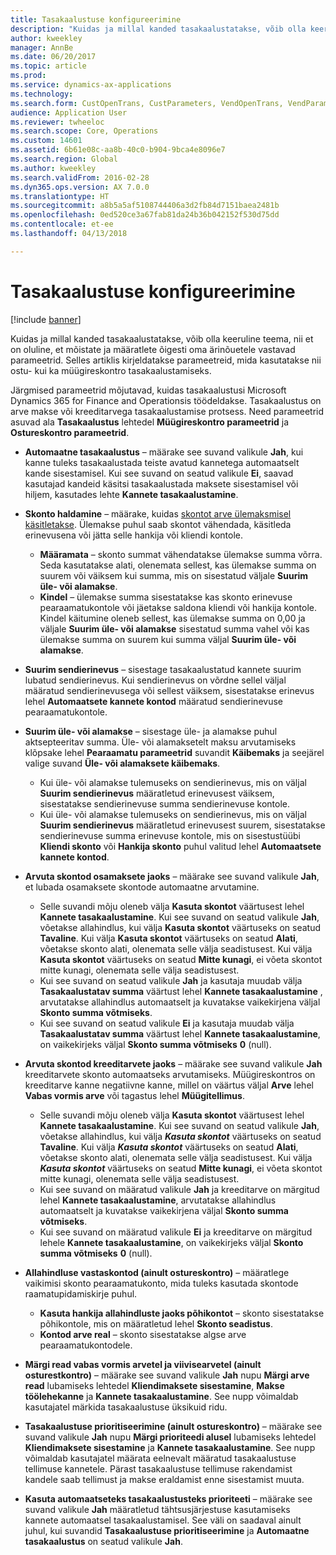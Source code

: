 ```yaml
---
title: Tasakaalustuse konfigureerimine
description: "Kuidas ja millal kanded tasakaalustatakse, võib olla keeruline teema, nii et on oluline, et mõistate ja määratlete õigesti oma ärinõuetele vastavad parameetrid. Selles artiklis kirjeldatakse parameetreid, mida kasutatakse nii ostu- kui ka müügireskontro tasakaalustamiseks."
author: kweekley
manager: AnnBe
ms.date: 06/20/2017
ms.topic: article
ms.prod: 
ms.service: dynamics-ax-applications
ms.technology: 
ms.search.form: CustOpenTrans, CustParameters, VendOpenTrans, VendParameters
audience: Application User
ms.reviewer: twheeloc
ms.search.scope: Core, Operations
ms.custom: 14601
ms.assetid: 6b61e08c-aa8b-40c0-b904-9bca4e8096e7
ms.search.region: Global
ms.author: kweekley
ms.search.validFrom: 2016-02-28
ms.dyn365.ops.version: AX 7.0.0
ms.translationtype: HT
ms.sourcegitcommit: a8b5a5af5108744406a3d2fb84d7151baea2481b
ms.openlocfilehash: 0ed520ce3a67fab81da24b36b042152f530d75dd
ms.contentlocale: et-ee
ms.lasthandoff: 04/13/2018

---
```


# <a name="configure-settlement"></a>Tasakaalustuse konfigureerimine

[!include [banner](../includes/banner.md)]

Kuidas ja millal kanded tasakaalustatakse, võib olla keeruline teema, nii et on oluline, et mõistate ja määratlete õigesti oma ärinõuetele vastavad parameetrid. Selles artiklis kirjeldatakse parameetreid, mida kasutatakse nii ostu- kui ka müügireskontro tasakaalustamiseks. 

Järgmised parameetrid mõjutavad, kuidas tasakaalustusi Microsoft Dynamics 365 for Finance and Operationsis töödeldakse. Tasakaalustus on arve makse või kreeditarvega tasakaalustamise protsess. Need parameetrid asuvad ala **Tasakaalustus** lehtedel **Müügireskontro parameetrid** ja **Ostureskontro parameetrid**.

- **Automaatne tasakaalustus** – määrake see suvand valikule **Jah**, kui kanne tuleks tasakaalustada teiste avatud kannetega automaatselt kande sisestamisel. Kui see suvand on seatud valikule **Ei**, saavad kasutajad kandeid käsitsi tasakaalustada maksete sisestamisel või hiljem, kasutades lehte **Kannete tasakaalustamine**.
- **Skonto haldamine** – määrake, kuidas [skontot arve ülemaksmisel käsitletakse](cash-discount-handling-overpayments.md). Ülemakse puhul saab skontot vähendada, käsitleda erinevusena või jätta selle hankija või kliendi kontole.
  -   **Määramata** – skonto summat vähendatakse ülemakse summa võrra. Seda kasutatakse alati, olenemata sellest, kas ülemakse summa on suurem või väiksem kui summa, mis on sisestatud väljale **Suurim üle- või alamakse**.
  -   **Kindel** – ülemakse summa sisestatakse kas skonto erinevuse pearaamatukontole või jäetakse saldona kliendi või hankija kontole. Kindel käitumine oleneb sellest, kas ülemakse summa on 0,00 ja väljale **Suurim üle- või alamakse** sisestatud summa vahel või kas ülemakse summa on suurem kui summa väljal **Suurim üle- või alamakse**.
- **Suurim sendierinevus** – sisestage tasakaalustatud kannete suurim lubatud sendierinevus. Kui sendierinevus on võrdne sellel väljal määratud sendierinevusega või sellest väiksem, sisestatakse erinevus lehel **Automaatsete kannete kontod** määratud sendierinevuse pearaamatukontole.
- **Suurim üle- või alamakse** – sisestage üle- ja alamakse puhul aktsepteeritav summa. Üle- või alamaksetelt maksu arvutamiseks klõpsake lehel **Pearaamatu parameetrid** suvandit **Käibemaks** ja seejärel valige suvand **Üle- või alamaksete käibemaks**.
  -   Kui üle- või alamakse tulemuseks on sendierinevus, mis on väljal **Suurim sendierinevus** määratletud erinevusest väiksem, sisestatakse sendierinevuse summa sendierinevuse kontole.
  -   Kui üle- või alamakse tulemuseks on sendierinevus, mis on väljal **Suurim sendierinevus** määratletud erinevusest suurem, sisestatakse sendierinevuse summa erinevuse kontole, mis on sisestustüübi **Kliendi skonto** või **Hankija skonto** puhul valitud lehel **Automaatsete kannete kontod**.
- **Arvuta skontod osamaksete jaoks** – määrake see suvand valikule **Jah**, et lubada osamaksete skontode automaatne arvutamine.
  -   Selle suvandi mõju oleneb välja **Kasuta skontot** väärtusest lehel **Kannete tasakaalustamine**. Kui see suvand on seatud valikule **Jah**, võetakse allahindlus, kui välja **Kasuta skontot** väärtuseks on seatud **Tavaline**. Kui välja **Kasuta skontot** väärtuseks on seatud **Alati**, võetakse skonto alati, olenemata selle välja seadistusest. Kui välja **Kasuta skontot** väärtuseks on seatud **Mitte kunagi**, ei võeta skontot mitte kunagi, olenemata selle välja seadistusest.
  -   Kui see suvand on seatud valikule **Jah** ja kasutaja muudab välja **Tasakaalustatav summa** väärtust lehel **Kannete tasakaalustamine** , arvutatakse allahindlus automaatselt ja kuvatakse vaikekirjena väljal **Skonto summa võtmiseks**.
  -   Kui see suvand on seatud valikule **Ei** ja kasutaja muudab välja **Tasakaalustatav summa** väärtust lehel **Kannete tasakaalustamine**, on vaikekirjeks väljal **Skonto summa võtmiseks** **0** (null).
- **Arvuta skontod kreeditarvete jaoks** – määrake see suvand valikule **Jah** kreeditarvete skonto automaatseks arvutamiseks. Müügireskontros on kreeditarve kanne negatiivne kanne, millel on väärtus väljal **Arve** lehel **Vabas vormis arve** või tagastus lehel **Müügitellimus**.
  - Selle suvandi mõju oleneb välja <strong>Kasuta skontot</strong> väärtusest lehel <strong>Kannete tasakaalustamine</strong>. Kui see suvand on seatud valikule <strong>Jah</strong>, võetakse allahindlus, kui välja *<strong><em>Kasuta skontot</em></strong>* väärtuseks on seatud <strong>Tavaline</strong>. Kui välja *<strong><em>Kasuta skontot</em></strong>* väärtuseks on seatud <strong>Alati</strong>, võetakse skonto alati, olenemata selle välja seadistusest. Kui välja *<strong><em>Kasuta skontot</em></strong>* väärtuseks on seatud <strong>Mitte kunagi</strong>, ei võeta skontot mitte kunagi, olenemata selle välja seadistusest.
  - Kui see suvand on määratud valikule **Jah** ja kreeditarve on märgitud lehel **Kannete tasakaalustamine**, arvutatakse allahindlus automaatselt ja kuvatakse vaikekirjena väljal **Skonto summa võtmiseks**.
  - Kui see suvand on määratud valikule **Ei** ja kreeditarve on märgitud lehele **Kannete tasakaalustamine**, on vaikekirjeks väljal **Skonto summa võtmiseks** **0** (null).

- **Allahindluse vastaskontod (ainult ostureskontro)** – määratlege vaikimisi skonto pearaamatukonto, mida tuleks kasutada skontode raamatupidamiskirje puhul.
  -   **Kasuta hankija allahindluste jaoks põhikontot** – skonto sisestatakse põhikontole, mis on määratletud lehel **Skonto seadistus**.
  -   **Kontod arve real** – skonto sisestatakse algse arve pearaamatukontodele.
- **Märgi read vabas vormis arvetel ja viivisearvetel (ainult osturestkontro)** – määrake see suvand valikule **Jah** nupu **Märgi arve read** lubamiseks lehtedel **Kliendimaksete sisestamine**, **Makse töölehekanne** ja **Kannete tasakaalustamine**. See nupp võimaldab kasutajatel märkida tasakaalustuse üksikuid ridu.
- **Tasakaalustuse prioritiseerimine (ainult ostureskontro)** – määrake see suvand valikule **Jah** nupu **Märgi prioriteedi alusel** lubamiseks lehtedel **Kliendimaksete sisestamine** ja **Kannete tasakaalustamine**. See nupp võimaldab kasutajatel määrata eelnevalt määratud tasakaalustuse tellimuse kannetele.  Pärast tasakaalustuse tellimuse rakendamist kandele saab tellimust ja makse eraldamist enne sisestamist muuta.
- **Kasuta automaatseteks tasakaalustusteks prioriteeti** – määrake see suvand valikule **Jah** määratletud tähtsusjärjestuse kasutamiseks kannete automaatsel tasakaalustamisel. See väli on saadaval ainult juhul, kui suvandid **Tasakaalustuse prioritiseerimine** ja **Automaatne tasakaalustus** on seatud valikule **Jah**.





